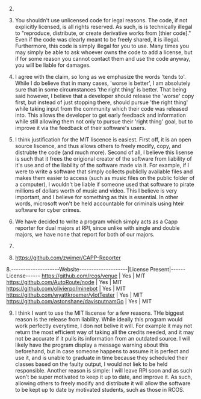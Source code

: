 2. 




3. You shouldn't use unlicensed code for legal reasons. The code, if not explicitly licensed, is all rights reserved. As such, is is technically illegal to "reproduce, distribute, or create derivative works from [thier code]." Even if the code was clearly meant to be freely shared, it is illegal. Furthermore, this code is simply illegal for you to use. Many times you may simply be able to ask whoever owns the code to add a license, but if for some reason you cannot contact them and use the code anyway, you will be liable for damages. 

4. I agree with the claim, so long as we emphasize the words 'tends to'. While I do believe that in many cases, 'worse is better', I am absolutely sure that in some circumstances 'the right thing' is better. That being said however, I believe that a developer should release the 'worse' copy first, but instead of just stopping there, should pursue 'the right thing' while taking input from the community which their code was released into. This allows the developer to get early feedback and information while still allowing them not only to pursue their 'right thing' goal, but to improve it via the feedback of their software's users.

5. I think justification for the MIT liscence is easiest. First off, it is an open source liscence, and thus allows others to freely modify, copy, and distrubte the code (and much more). Second of all, I believe this lisense is such that it frees the origional creator of the software from liability of it's use and of the liability of the software made via it. For example, if I were to write a software that simply collects publiclly available files and makes them easier to access (such as music files on the public folder of a computer), I wouldn't be liable if someone used that software to pirate millions of dollars worth of music and video. This I believe is very important, and I believe for something as this is essential. In other words, microsoft won't be held accountable for criminals using hteir software for cyber crimes.

6. We have decided to write a program which simply acts as a Capp reporter for dual majors at RPI, since unlike with single and double majors, we have none that report for both of our majors.

6. 


7. https://github.com/zwimer/CAPP-Reporter

8.--------------------Website--------------------|License Present|------License------
  https://github.com/rcos/venue                  |      Yes      |        MIT  
  https://github.com/AutoRoute/node              |      Yes      |        MIT
  https://github.com/olivierpo/minebot           |      Yes      |        MIT
  https://github.com/wyattkroemer/yIotTester     |      Yes      |        MIT
  https://github.com/astonshane/davisputnamGo    |      Yes      |        MIT

9. I think I want to use the MIT liscense for a few reasons. THe biggest reason is the release from liability. While ideally this program would work perfectly everytime, I don not belive it will. For example it may not return the most efficient way of taking all the credits needed, and it may not be accurate if it pulls its information from an outdated source. I will likely have the program display a message warning about this beforehand, but in case someone happens to assume it is perfect and use it, and is unable to graduate in time because they scheduled their classes based on the faulty output, I would not liek to be held responsible. Another reason is simple: I will leave RPI soon and as such won't be super motivated to keep it up to date, and improve it. As such, allowing others to freely modify and distribute it will allow the software to be kept up to date by motivated students, such as those in RCOS.


